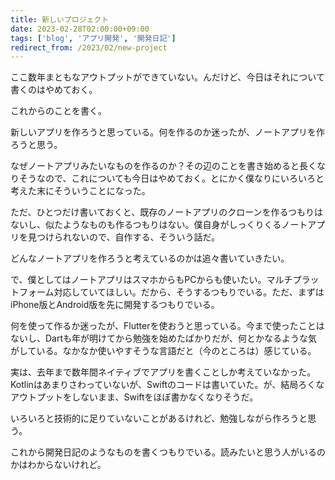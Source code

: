 ```yaml
---
title: 新しいプロジェクト
date: 2023-02-28T02:00:00+09:00
tags: ['blog', 'アプリ開発', '開発日記']
redirect_from: /2023/02/new-project
---
```

ここ数年まともなアウトプットができていない。んだけど、今日はそれについて書くのはやめておく。

これからのことを書く。

新しいアプリを作ろうと思っている。何を作るのか迷ったが、ノートアプリを作ろうと思う。

なぜノートアプリみたいなものを作るのか？その辺のことを書き始めると長くなりそうなので、これについても今日はやめておく。とにかく僕なりにいろいろと考えた末にそういうことになった。

ただ、ひとつだけ書いておくと、既存のノートアプリのクローンを作るつもりはないし、似たようなものも作るつもりはない。僕自身がしっくりくるノートアプリを見つけられないので、自作する、そういう話だ。

どんなノートアプリを作ろうと考えているのかは追々書いていきたい。

で、僕としてはノートアプリはスマホからもPCからも使いたい。マルチプラットフォーム対応していてほしい。だから、そうするつもりでいる。ただ、まずはiPhone版とAndroid版を先に開発するつもりでいる。

何を使って作るか迷ったが、Flutterを使おうと思っている。今まで使ったことはないし、Dartも年が明けてから勉強を始めたばかりだが、何とかなるような気がしている。なかなか使いやすそうな言語だと（今のところは）感じている。

実は、去年まで数年間ネイティブでアプリを書くことしか考えていなかった。Kotlinはあまりさわっていないが、Swiftのコードは書いていた。が、結局ろくなアウトプットをしないまま、Swiftをほぼ書かなくなりそうだ。

いろいろと技術的に足りていないことがあるけれど、勉強しながら作ろうと思う。

これから開発日記のようなものを書くつもりでいる。読みたいと思う人がいるのかはわからないけれど。
